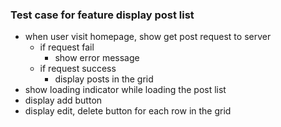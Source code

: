 ### Test case for feature display post list
- when user visit homepage, show get post request to server
    - if request fail
        - show error message
    - if request success
        - display posts in the grid
- show loading indicator while loading the post list
- display add button
- display edit, delete button for each row in the grid